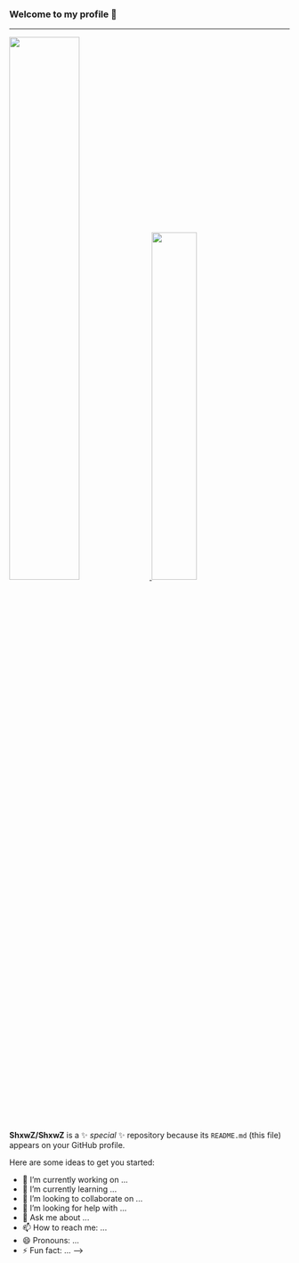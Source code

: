 ### Welcome to my profile 👋
---
<a href="https://discord.com/users/419932891020001281" display="flex" flex-direction="row" flex-wrap="wrap">
<img src="https://github-readme-stats.vercel.app/api?username=ShxwZ&show_icons=true&theme=dark" width="50%"/>
<img src="https://lanyard.cnrad.dev/api/419932891020001281/?hideTimestamp=true&idleMessage=Just%20chillin'%20at%20the%20moment..." width="40%"/>   

<a/>
 

**ShxwZ/ShxwZ** is a ✨ _special_ ✨ repository because its `README.md` (this file) appears on your GitHub profile.

Here are some ideas to get you started:

- 🔭 I’m currently working on ...
- 🌱 I’m currently learning ...
- 👯 I’m looking to collaborate on ...
- 🤔 I’m looking for help with ...
- 💬 Ask me about ...
- 📫 How to reach me: ...
- 😄 Pronouns: ...
- ⚡ Fun fact: ...
-->
